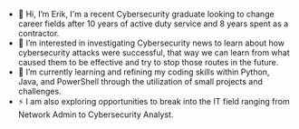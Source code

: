 - 👋 Hi, I’m Erik, I'm a recent Cybersecurity graduate looking to change career fields after 10 years of active duty service and 8 years spent as a contractor. 
- 👀 I’m interested in investigating Cybersecurity news to learn about how cybersecurity attacks were successful, that way we can learn from what caused them to be effective and try to stop those routes in the future.
- 🌱 I’m currently learning and refining my coding skills within Python, Java, and PowerShell through the utilization of small projects and challenges.
- ⚡ I am also exploring opportunities to break into the IT field ranging from Network Admin to Cybersecurity Analyst.


